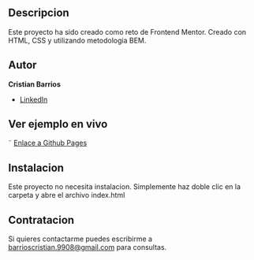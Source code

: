 ## Descripcion 
Este proyecto ha sido creado como reto de Frontend Mentor. Creado con HTML, CSS y utilizando metodologia BEM.

## Autor 
**Cristian Barrios**

* [LinkedIn](https://cristianbarrios983.github.io/nft-preview-card-component-main/)

## Ver ejemplo en vivo

˜ [Enlace a Github Pages](https://cristianbarrios983.github.io/qr-code-component-main/)

## Instalacion
Este proyecto no necesita instalacion. Simplemente haz doble clic en la carpeta y abre el archivo index.html

## Contratacion
Si quieres contactarme puedes escribirme a barrioscristian.9908@gmail.com para consultas.
